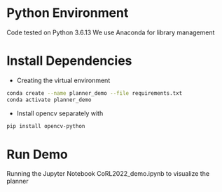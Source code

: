 # Python Environment
Code tested on Python 3.6.13
We use Anaconda for library management

# Install Dependencies
- Creating the virtual environment
```bash
conda create --name planner_demo --file requirements.txt
conda activate planner_demo
```

- Install opencv separately with 
```bash
pip install opencv-python
```


# Run Demo
Running the Jupyter Notebook CoRL2022_demo.ipynb to visualize the planner
